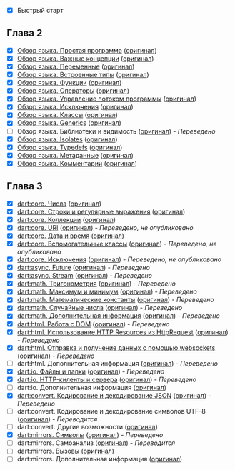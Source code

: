 - [x] Быстрый старт

## Глава 2

- [x] [Обзор языка. Простая программа](http://rudart.in/up-and-running/38/) ([оригинал](https://www.dartlang.org/docs/dart-up-and-running/contents/ch02.html#main-print))
- [x] [Обзор языка. Важные концепции](http://rudart.in/up-and-running/42/) ([оригинал](https://www.dartlang.org/docs/dart-up-and-running/contents/ch02.html#ch02-concepts))
- [x] [Обзор языка. Переменные](http://rudart.in/up-and-running/49/) ([оригинал](https://www.dartlang.org/docs/dart-up-and-running/contents/ch02.html#variables))
- [x] [Обзор языка. Встроенные типы](http://rudart.in/up-and-running/70/) ([оригинал](https://www.dartlang.org/docs/dart-up-and-running/contents/ch02.html#built-in-types))
- [x] [Обзор языка. Функции](http://rudart.in/up-and-running/75/) ([оригинал](https://www.dartlang.org/docs/dart-up-and-running/contents/ch02.html#functions))
- [x] [Обзор языка. Операторы](http://rudart.in/up-and-running/82/) ([оригинал](https://www.dartlang.org/docs/dart-up-and-running/contents/ch02.html#operators))
- [x] [Обзор языка. Управление потоком программы](http://rudart.in/up-and-running/89/) ([оригинал](https://www.dartlang.org/docs/dart-up-and-running/contents/ch02.html#control-flow-statements))
- [x] [Обзор языка. Исключения](http://rudart.in/up-and-running/93/) ([оригинал](https://www.dartlang.org/docs/dart-up-and-running/contents/ch02.html#exceptions))
- [x] [Обзор языка. Классы](http://rudart.in/up-and-running/100/) ([оригинал](https://www.dartlang.org/docs/dart-up-and-running/contents/ch02.html#classes))
- [x] [Обзор языка. Generics](http://rudart.in/up-and-running/107/) ([оригинал](https://www.dartlang.org/docs/dart-up-and-running/contents/ch02.html#generics))
- [ ] Обзор языка. Библиотеки и видимость ([оригинал](https://www.dartlang.org/docs/dart-up-and-running/contents/ch02.html#libraries)) - *Переведено*
- [x] [Обзор языка. Isolates](http://rudart.in/up-and-running/112/) ([оригинал](https://www.dartlang.org/docs/dart-up-and-running/contents/ch02.html#isolates))
- [x] [Обзор языка. Typedefs](http://rudart.in/up-and-running/115/) ([оригинал](https://www.dartlang.org/docs/dart-up-and-running/contents/ch02.html#typedefs))
- [x] [Обзор языка. Метаданные](http://rudart.in/up-and-running/119/) ([оригинал](https://www.dartlang.org/docs/dart-up-and-running/contents/ch02.html#ch02-metadata))
- [x] [Обзор языка. Комментарии](http://rudart.in/up-and-running/134/) ([оригинал](https://www.dartlang.org/docs/dart-up-and-running/contents/ch02.html#comments))

## Глава 3

- [x] [dart:core. Числа](http://rudart.in/up-and-running/137/) ([оригинал](https://www.dartlang.org/docs/dart-up-and-running/contents/ch03.html#ch03-numbers))
- [x] [dart:core. Строки и регулярные выражения](http://rudart.in/up-and-running/141/) ([оригинал](https://www.dartlang.org/docs/dart-up-and-running/contents/ch03.html#ch03-strings-and-regular-expressions))
- [x] [dart:core. Коллекции](http://rudart.in/up-and-running/146/) ([оригинал](https://www.dartlang.org/docs/dart-up-and-running/contents/ch03.html#ch03-collections))
- [x] [dart:core. URI]( http://rudart.in/up-and-running/152/) ([оригинал](https://www.dartlang.org/docs/dart-up-and-running/contents/ch03.html#ch03-uri)) - *Переведено, не опубликовано*
- [x] [dart:core. Дата и время](http://rudart.in/up-and-running/162/) ([оригинал](https://www.dartlang.org/docs/dart-up-and-running/contents/ch03.html#ch03-dates-and-times))
- [x] [dart:core. Вспомогательные классы](http://rudart.in/up-and-running/155/) ([оригинал](https://www.dartlang.org/docs/dart-up-and-running/contents/ch03.html#ch03-utility-interfaces)) - *Переведено, не опубликовано*
- [x] [dart:core. Исключения](http://rudart.in/up-and-running/159/) ([оригинал](https://www.dartlang.org/docs/dart-up-and-running/contents/ch03.html#ch03-exceptions)) - *Переведено, не опубликовано*
- [x] [dart:async. Future](http://rudart.in/up-and-running/177/) ([оригинал](https://www.dartlang.org/docs/dart-up-and-running/contents/ch03.html#ch03-futures)) - *Переведено*
- [x] [dart:async. Stream](http://rudart.in/up-and-running/165/) ([оригинал](https://www.dartlang.org/docs/dart-up-and-running/contents/ch03.html#ch03-streams)) - *Переведено*
- [x] [dart:math. Тригонометрия](http://rudart.in/up-and-running/168/#_0) ([оригинал](https://www.dartlang.org/docs/dart-up-and-running/contents/ch03.html#ch03-trigonometry)) - *Переведено*
- [x] [dart:math. Максимум и минимум](http://rudart.in/up-and-running/168/#_1) ([оригинал](https://www.dartlang.org/docs/dart-up-and-running/contents/ch03.html#ch03-maximum-and-minimum)) - *Переведено*
- [x] [dart:math. Математические константы](http://rudart.in/up-and-running/168/#_2) ([оригинал](https://www.dartlang.org/docs/dart-up-and-running/contents/ch03.html#ch03-math-constants)) - *Переведено*
- [x] [dart:math. Случайные числа](http://rudart.in/up-and-running/168/#_3) ([оригинал](https://www.dartlang.org/docs/dart-up-and-running/contents/ch03.html#ch03-random-numbers)) - *Переведено*
- [x] [dart:math. Дополнительная информация](http://rudart.in/up-and-running/168/#_4) ([оригинал](https://www.dartlang.org/docs/dart-up-and-running/contents/ch03.html#ch03-more-information-7)) - *Переведено*
- [x] [dart:html. Работа с DOM](http://rudart.in/up-and-running/180/) ([оригинал](https://www.dartlang.org/docs/dart-up-and-running/contents/ch03.html#ch03-manipulating-the-dom)) - *Переведено*
- [x] [dart:html. Использование HTTP Resources из HttpRequest](http://rudart.in/up-and-running/185/) ([оригинал](https://www.dartlang.org/docs/dart-up-and-running/contents/ch03.html#ch03-httprequest)) - *Переведено*
- [x] [dart:html. Отправка и получение данных с помощью websockets]( http://rudart.in/up-and-running/189/) ([оригинал](https://www.dartlang.org/docs/dart-up-and-running/contents/ch03.html#ch03-websockets)) - *Переведено*
- [ ] dart:html. Дополнительная информация ([оригинал](https://www.dartlang.org/docs/dart-up-and-running/contents/ch03.html#ch03-more-information-html)) - *Переведено*
- [x] [dart:io. Файлы и папки](http://rudart.in/up-and-running/193/) ([оригинал](https://www.dartlang.org/docs/dart-up-and-running/contents/ch03.html#ch03-files-and-directories)) - *Переведено*
- [x] [dart:io. HTTP-киленты и сервера](http://rudart.in/up-and-running/196/) ([оригинал](https://www.dartlang.org/docs/dart-up-and-running/contents/ch03.html#ch03-io-http)) - *Переведено*
- [ ] dart:io. Дополнительная информация ([оригинал](https://www.dartlang.org/docs/dart-up-and-running/contents/ch03.html#ch03-more-information-io))
- [x] [dart:convert. Кодирование и декодирование JSON](http://rudart.in/up-and-running/199/) ([оригинал](https://www.dartlang.org/docs/dart-up-and-running/contents/ch03.html#ch03-json)) - *Переведено*
- [ ] dart:convert. Кодирование и декодирование символов UTF-8 ([оригинал](https://www.dartlang.org/docs/dart-up-and-running/contents/ch03.html#ch03-utf)) - *Переводится*
- [ ] dart:convert. Другие возможности ([оригинал](https://www.dartlang.org/docs/dart-up-and-running/contents/ch03.html#ch03-utf-other))
- [x] [dart:mirrors. Символы](http://rudart.in/up-and-running/203/) ([оригинал](https://www.dartlang.org/docs/dart-up-and-running/contents/ch03.html#ch03-mirrors-symbols)) - *Переведено*
- [ ] dart:mirrors. Самоанализ ([оригинал](https://www.dartlang.org/docs/dart-up-and-running/contents/ch03.html#ch03-mirrors-introspection)) - *Переводится*
- [ ] dart:mirrors. Вызовы ([оригинал](https://www.dartlang.org/docs/dart-up-and-running/contents/ch03.html#ch03-mirrors-invocation))
- [ ] dart:mirrors. Дополнительная информация ([оригинал](https://www.dartlang.org/docs/dart-up-and-running/contents/ch03.html#ch03-more-information-mirrors))
